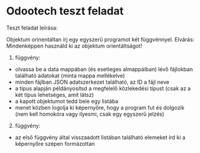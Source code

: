 # Odootech teszt feladat

Teszt feladat leírása:

Objektum orinentáltan írj egy egyszerű programot két függvénnyel.
Elvárás: Mindenképpen használd ki az objektum orientáltságot!

1. függvény:
- olvassa be a data mappában (és esetleges almappáiban) lévő fájlokban található adatokat (minta mappa mellékelve)
- minden fájlban JSON adatszerkezet található, az ID a fájl neve
- a típus alapján példányosítsd a megfelelő közlekedési típust (csak az a két típus lehetséges, amit látsz)
- a kapott objektumot tedd bele egy listába
- menet közben logolja ki képernyőre, hogy a program fut és dolgozik (nem kell homokóra vagy ilyesmi, csak egy egyszerű jelzés)

2. függvény:
- az első függvény által visszaadott listában található elemeket írd ki a képernyőre szépen formázottan
